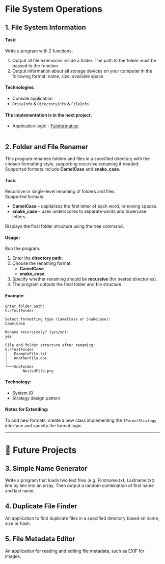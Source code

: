 # File System Operations

[//]: # (__________________________________________________________)
## 1. File System Information

#### Task:
Write a program with 2 functions:
1) Output all file extensions inside a folder. The path to the folder must be passed to the function
2) Output information about all storage devices on your computer in the following format: name, size, available space

#### Technologies:
- Console application
- `DriveInfo` & `DirectoryInfo` & `FileInfo`

#### The implementation is in the next project:
- Application logic - [FsInformation](FsInformation)
<br><br>


[//]: # (__________________________________________________________)
## 2. Folder and File Renamer
This program renames folders and files in a specified directory with the chosen formatting style, 
supporting recursive renaming if needed. Supported formats include **CamelCase** and **snake_case**.

#### Task:
Recursive or single-level renaming of folders and files.<br>
Supported formats:
- **CamelCase** – capitalizes the first letter of each word, removing spaces.
- **snake_case** – uses underscores to separate words and lowercase letters.

Displays the final folder structure using the tree command.

#### Usage:
Run the program.
1. Enter the **directory path**.
2. Choose the renaming format:
   - **CamelCase**
   - **snake_case**
3. Specify whether renaming should be **recursive** (for nested directories).
4. The program outputs the final folder and file structure.

#### Example:
```console
Enter folder path:
C:\TestFolder

Select formatting type (CamelCase or SnakeCase):
CamelCase

Rename recursively? (yes/no):
yes

File and folder structure after renaming:
C:\TestFolder
│   ExampleFile.txt
│   AnotherFile.doc
│
└───SubFolder
        NestedFile.png
```

#### Technology:
- System.IO
- Strategy design pattern

#### Notes for Extending:
To add new formats, create a new class implementing the `IFormatStrategy` interface and specify the format logic.

___


# 🌱 Future Projects

## 3. Simple Name Generator
Write a program that loads two text files (e.g. Firstname.txt, Lastname.txt)
line by line into an array. Then output a random combination of first name and
last name.

## 4. Duplicate File Finder
An application to find duplicate files in a specified directory based on name, size or hash.

## 5. File Metadata Editor
An application for reading and editing file metadata, such as EXIF for images.